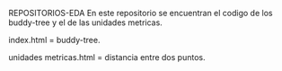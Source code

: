 REPOSITORIOS-EDA
En este repositorio se encuentran el codigo de los buddy-tree y  el de las unidades metricas.


index.html = buddy-tree.

unidades metricas.html = distancia entre dos puntos.
